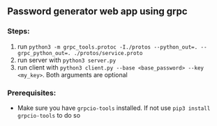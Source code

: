 
## Password generator web app using grpc

### Steps:
1. run `python3 -m grpc_tools.protoc -I./protos --python_out=. --grpc_python_out=. ./protos/service.proto`
2. run server with `python3 server.py`
3. run client with `python3 client.py --base <base_password> --key <my_key>`. Both arguments are optional


### Prerequisites:
* Make sure you have `grpcio-tools` installed. If not use `pip3 install grpcio-tools` to do so